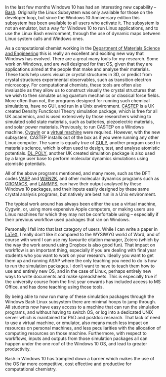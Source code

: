 <!--
.. title: Bashing down Windows for Materials Science
.. author: Christopher Handley
.. slug: windows_bash_materials
.. date: 2016-11-03 16:33:11 UTC
.. tags:
.. category:
.. link:
.. description:
.. type: text
-->

In the last few months Windows 10 has had an interesting new capability – [Bash](http://www.walkingrandomly.com/?p=6187). Originally the Linux Subsystem was only available for those on the developer loop, but since the Windows 10 Anniversary edition this subsystem has been available to all users who activate it. The subsystem is not an emulator, but a way for Windows 10 to run Linux applications, and to use the Linux Bash environment, through the use of dynamic maps between Linux system calls and Windows ones.

As a computational chemist working in the [Department of Materials Science and Engineering](http://www.sheffield.ac.uk/materials) this is really an excellent and exciting new way that Windows has evolved.
There are a great many tools for my research. Some work on Windows, and are well designed for that OS, given that they are applications aimed at the people that make and analyse their materials. These tools help users visualize crystal structures in 3D, or predict from crystal structures experimental observables, such as transition electron microscopy. For computational chemists, these tools are often also invaluable as they allow us to construct visually the crystal structures that we wish to then simulate using quantum mechanics or classical force fields.
More often than not, the programs designed for running such chemical simulations, have no GUI, and run in a Unix environment. [CASTEP](http://www.castep.org/) is a UK created Density Functional Theory simulation package, which is free for all UK academics, and is used extensively by those researchers wishing to simulated solid state materials, such as batteries, piezoelectric materials, and solar power materials. Previously, to run CASTEP on a Windows machine, [Cygwin](https://www.cygwin.com/) or a [virtual machine](https://en.wikipedia.org/wiki/Virtual_machine) were required. However, with the new subsystem, CASTEP installs out of the box as if you were running any other Linux computer.
The same is equally true of [GULP](https://nanochemistry.curtin.edu.au/gulp/), another program used in materials science, which is often used to design, test, and analyse atomistic potentials. [DL_POLY](http://www.scd.stfc.ac.uk/SCD/44516.aspx), another UK created simulation package is also used by a large user base to perform molecular dynamics simulations using atomistic potentials.

All of the above programs mentioned, and many more, such as the DFT codes [VASP](https://www.vasp.at/) and [WIEN2K](http://www.wien2k.at/), and other molecular dynamics programs such as [GROMACS](http://www.gromacs.org/), and [LAMMPS](http://lammps.sandia.gov/), can have their output analysed by these Windows 10 packages, and their inputs easily designed by these same crystal analysis programs, but natively are best run in a Unix environment.

The typical work around has always been either the use a virtual machine, Cygwin, or, using more expensive Apple computers, or making users use Linux machines for which they may not be comfortable using – especially if their previous workflow used packages that ran on Windows.

Personally I fall into that last category of users. While I can write a paper in [LaTeX](https://www.latex-project.org/), I really don’t like it compared to the WYSIWYG world of Word, and of course with word I can use my favourite citation manager, Zotero (which by the way the work around using Dropbox is also good fun). That impact on workflow is an important thing, especially if you are dealing with final year students who you want to work on your research. Ideally you want to get them up and running ASAP where the only teaching you need to do is how to run the simulation packages. I don’t want to have to teach them how to use and entirely new OS, and in the case of Linux, perhaps entirely new ways to write documents and make spreadsheets. This is especially true if the university course from the first year onwards has included access to MS Office, and has done teaching using those tools.

By being able to now run many of these simulation packages through the Windows Bash Linux subsystem there are minimal hoops to jump through. All students now have easy access to a machine that can run the simulation programs, and without having to switch OS, or log into a dedicated UNIX server which is maintained for PhD and postdoc research. That lack of need to use a virtual machine, or emulator, also means much less impact on resources on personal machines, and less peculiarities with the allocation of computing resources on those machine. Furthermore, with respect to workflows, inputs and outputs from those simulation packages all can happen under the one roof of the Windows 10 OS, and lead to greater productivity.

Bash in Windows 10 has trampled down a barrier which makes the use of the OS far more competitive, cost effective and productive for computational chemistry.
